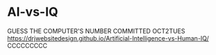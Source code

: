 # AI-vs-IQ
GUESS THE COMPUTER'S NUMBER
COMMITTED OCT2TUES
https://drjwebsitedesign.github.io/Artificial-Intelligence-vs-Human-IQ/ 
CCCCCCCCC
